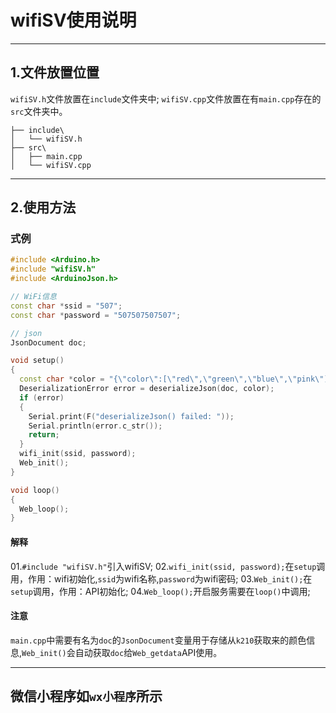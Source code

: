 #  wifiSV使用说明

---

## 1.文件放置位置
`wifiSV.h`文件放置在`include`文件夹中;
`wifiSV.cpp`文件放置在有`main.cpp`存在的`src`文件夹中。
```plaintext
├── include\
│   └── wifiSV.h
├── src\
│   ├── main.cpp
│   └── wifiSV.cpp
```

---

## 2.使用方法

### 式例
```cpp
#include <Arduino.h>
#include "wifiSV.h"
#include <ArduinoJson.h>

// WiFi信息
const char *ssid = "507";
const char *password = "507507507507";

// json
JsonDocument doc;

void setup()
{
  const char *color = "{\"color\":[\"red\",\"green\",\"blue\",\"pink\"]}";
  DeserializationError error = deserializeJson(doc, color);
  if (error)
  {
    Serial.print(F("deserializeJson() failed: "));
    Serial.println(error.c_str());
    return;
  }
  wifi_init(ssid, password);
  Web_init();
}

void loop()
{
  Web_loop();
}
```
#### 解释
01.`#include "wifiSV.h"`引入wifiSV;
02.`wifi_init(ssid, password);`在`setup`调用，作用：wifi初始化,`ssid`为wifi名称,`password`为wifi密码;
03.`Web_init();`在`setup`调用，作用：API初始化;
04.`Web_loop();`开启服务需要在`loop()`中调用;

#### 注意
`main.cpp`中需要有名为`doc`的`JsonDocument`变量用于存储从`k210`获取来的颜色信息,`Web_init()`会自动获取`doc`给`Web_getdata`API使用。

---
## 微信小程序如`wx小程序`所示
